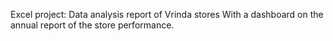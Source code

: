 Excel project:
Data analysis report of Vrinda stores 
With a dashboard on the annual report of the store performance.
